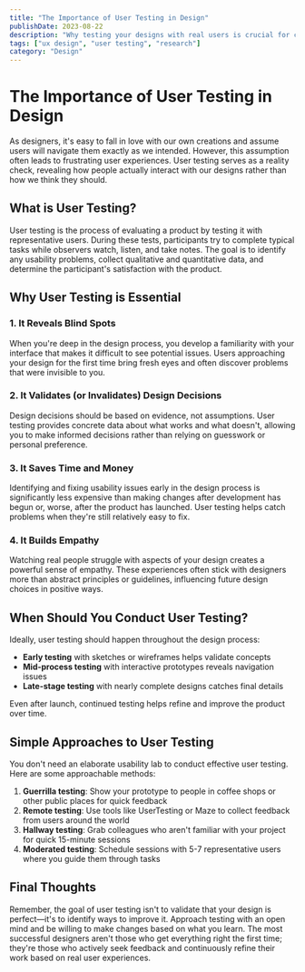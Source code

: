 ```yaml
---
title: "The Importance of User Testing in Design"
publishDate: 2023-08-22
description: "Why testing your designs with real users is crucial for creating effective products."
tags: ["ux design", "user testing", "research"]
category: "Design"
---
```


# The Importance of User Testing in Design

As designers, it's easy to fall in love with our own creations and assume users will navigate them exactly as we intended. However, this assumption often leads to frustrating user experiences. User testing serves as a reality check, revealing how people actually interact with our designs rather than how we think they should.

## What is User Testing?

User testing is the process of evaluating a product by testing it with representative users. During these tests, participants try to complete typical tasks while observers watch, listen, and take notes. The goal is to identify any usability problems, collect qualitative and quantitative data, and determine the participant's satisfaction with the product.

## Why User Testing is Essential

### 1. It Reveals Blind Spots

When you're deep in the design process, you develop a familiarity with your interface that makes it difficult to see potential issues. Users approaching your design for the first time bring fresh eyes and often discover problems that were invisible to you.

### 2. It Validates (or Invalidates) Design Decisions

Design decisions should be based on evidence, not assumptions. User testing provides concrete data about what works and what doesn't, allowing you to make informed decisions rather than relying on guesswork or personal preference.

### 3. It Saves Time and Money

Identifying and fixing usability issues early in the design process is significantly less expensive than making changes after development has begun or, worse, after the product has launched. User testing helps catch problems when they're still relatively easy to fix.

### 4. It Builds Empathy

Watching real people struggle with aspects of your design creates a powerful sense of empathy. These experiences often stick with designers more than abstract principles or guidelines, influencing future design choices in positive ways.

## When Should You Conduct User Testing?

Ideally, user testing should happen throughout the design process:

- **Early testing** with sketches or wireframes helps validate concepts
- **Mid-process testing** with interactive prototypes reveals navigation issues
- **Late-stage testing** with nearly complete designs catches final details

Even after launch, continued testing helps refine and improve the product over time.

## Simple Approaches to User Testing

You don't need an elaborate usability lab to conduct effective user testing. Here are some approachable methods:

1. **Guerrilla testing**: Show your prototype to people in coffee shops or other public places for quick feedback
2. **Remote testing**: Use tools like UserTesting or Maze to collect feedback from users around the world
3. **Hallway testing**: Grab colleagues who aren't familiar with your project for quick 15-minute sessions
4. **Moderated testing**: Schedule sessions with 5-7 representative users where you guide them through tasks

## Final Thoughts

Remember, the goal of user testing isn't to validate that your design is perfect—it's to identify ways to improve it. Approach testing with an open mind and be willing to make changes based on what you learn. The most successful designers aren't those who get everything right the first time; they're those who actively seek feedback and continuously refine their work based on real user experiences. 